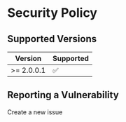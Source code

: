 # Security Policy

## Supported Versions

| Version     | Supported          |
| ----------- | ------------------ |
| >= 2.0.0.1  | :white_check_mark: |

## Reporting a Vulnerability

Create a new issue
